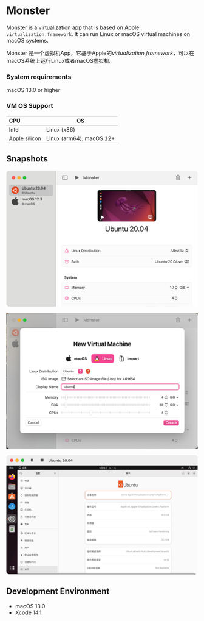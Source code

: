 # Monster

Monster is a virtualization app that is based on Apple `virtualization.framework`.
It can run Linux or macOS virtual machines on macOS systems.

Monster 是一个虚拟机App，它基于Apple的*virtualization.framework*，可以在macOS系统上运行Linux或者macOS虚拟机。

### System requirements

macOS 13.0 or higher

### VM OS Support

| CPU           | OS                       |
| :------------ | ------------------------ |
| Intel         | Linux (x86)              |
| Apple silicon | Linux (arm64), macOS 12+ |

## Snapshots

![](snapshots/home.png)

![init](snapshots/init.png)

![player](snapshots/player.png)

## Development Environment

- macOS 13.0
- Xcode 14.1
